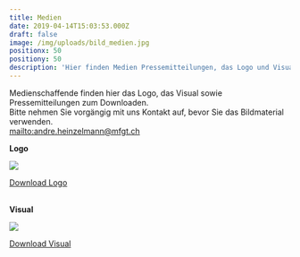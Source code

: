 ```yaml
---
title: Medien
date: 2019-04-14T15:03:53.000Z
draft: false
image: /img/uploads/bild_medien.jpg
positionx: 50
positiony: 50
description: 'Hier finden Medien Pressemitteilungen, das Logo und Visual zum Downloaden.'
---
```

Medienschaffende finden hier das Logo, das Visual sowie Pressemitteilungen zum Downloaden. \
Bitte nehmen Sie vorgängig mit uns Kontakt auf, bevor Sie das Bildmaterial verwenden. \
<mailto:andre.heinzelmann@mfgt.ch>

**Logo**

![](/img/uploads/medien_logo.jpg)

[Download Logo](https://www.heinzelmann.com/daten/air-festival_logo.zip)

\
**Visual**

![](/img/uploads/medien_plakat.jpg)

[Download Visual](https://www.heinzelmann.com/daten/air-festival_plakat.pdf)
